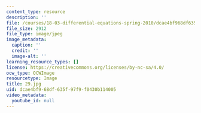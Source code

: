 ```yaml
---
content_type: resource
description: ''
file: /courses/18-03-differential-equations-spring-2010/dcae4bf968df635f97f9f0430b114005_29.jpg
file_size: 2912
file_type: image/jpeg
image_metadata:
  caption: ''
  credit: ''
  image-alt: ''
learning_resource_types: []
license: https://creativecommons.org/licenses/by-nc-sa/4.0/
ocw_type: OCWImage
resourcetype: Image
title: 29.jpg
uid: dcae4bf9-68df-635f-97f9-f0430b114005
video_metadata:
  youtube_id: null
---
```

